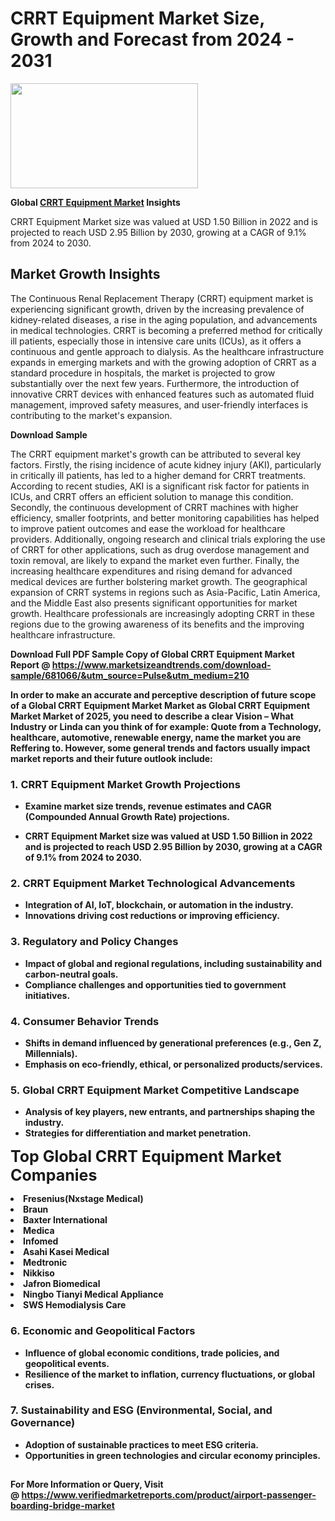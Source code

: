 <H1>CRRT Equipment Market Size, Growth and Forecast from 2024 - 2031</H1><img class="aligncenter size-medium wp-image-584254" src="https://thirdeyenews.in/wp-content/uploads/2024/09/Global-Market-Research-300x168.jpeg" alt="" width="300" height="168" /><p><strong>Global&nbsp;<a href="https://www.marketsizeandtrends.com/download-sample/681066/&amp;utm_source=Pulse&amp;utm_medium=210">CRRT Equipment Market</a> Insights</strong></p><p>CRRT Equipment Market size was valued at USD 1.50 Billion in 2022 and is projected to reach USD 2.95 Billion by 2030, growing at a CAGR of 9.1% from 2024 to 2030.</p><p><h2>Market Growth Insights</h2> <p>The Continuous Renal Replacement Therapy (CRRT) equipment market is experiencing significant growth, driven by the increasing prevalence of kidney-related diseases, a rise in the aging population, and advancements in medical technologies. CRRT is becoming a preferred method for critically ill patients, especially those in intensive care units (ICUs), as it offers a continuous and gentle approach to dialysis. As the healthcare infrastructure expands in emerging markets and with the growing adoption of CRRT as a standard procedure in hospitals, the market is projected to grow substantially over the next few years. Furthermore, the introduction of innovative CRRT devices with enhanced features such as automated fluid management, improved safety measures, and user-friendly interfaces is contributing to the market's expansion.</p> <p><strong>Download Sample</strong></p> <p>The CRRT equipment market's growth can be attributed to several key factors. Firstly, the rising incidence of acute kidney injury (AKI), particularly in critically ill patients, has led to a higher demand for CRRT treatments. According to recent studies, AKI is a significant risk factor for patients in ICUs, and CRRT offers an efficient solution to manage this condition. Secondly, the continuous development of CRRT machines with higher efficiency, smaller footprints, and better monitoring capabilities has helped to improve patient outcomes and ease the workload for healthcare providers. Additionally, ongoing research and clinical trials exploring the use of CRRT for other applications, such as drug overdose management and toxin removal, are likely to expand the market even further. Finally, the increasing healthcare expenditures and rising demand for advanced medical devices are further bolstering market growth. The geographical expansion of CRRT systems in regions such as Asia-Pacific, Latin America, and the Middle East also presents significant opportunities for market growth. Healthcare professionals are increasingly adopting CRRT in these regions due to the growing awareness of its benefits and the improving healthcare infrastructure. <p><strong></p><p><span class=""><strong>Download Full PDF Sample Copy of Global CRRT Equipment Market Report</strong> @ <a href="https://www.marketsizeandtrends.com/download-sample/681066/&amp;utm_source=Pulse&amp;utm_medium=210" target="_blank">https://www.marketsizeandtrends.com/download-sample/681066/&amp;utm_source=Pulse&amp;utm_medium=210</a></span></p><p>In order to make an accurate and perceptive description of future scope of a Global&nbsp;CRRT Equipment Market Market as Global&nbsp;CRRT Equipment Market Market of 2025, you need to describe a clear Vision &ndash; What Industry or Linda can you think of for example: Quote from a Technology, healthcare, automotive, renewable energy, name the market you are Reffering to. However, some general trends and factors usually impact market reports and their future outlook include:</p><h3>1.&nbsp;<strong>CRRT Equipment Market Growth Projections</strong></h3><ul><li>Examine market size trends, revenue estimates and CAGR (Compounded Annual Growth Rate) projections.</li><li><p>CRRT Equipment Market size was valued at USD 1.50 Billion in 2022 and is projected to reach USD 2.95 Billion by 2030, growing at a CAGR of 9.1% from 2024 to 2030.</p></li></ul><h3>2.&nbsp;<strong>CRRT Equipment Market Technological Advancements</strong></h3><ul><li>Integration of AI, IoT, blockchain, or automation in the industry.</li><li>Innovations driving cost reductions or improving efficiency.</li></ul><h3>3.&nbsp;<strong>Regulatory and Policy Changes</strong></h3><ul><li>Impact of global and regional regulations, including sustainability and carbon-neutral goals.</li><li>Compliance challenges and opportunities tied to government initiatives.</li></ul><h3>4.&nbsp;<strong>Consumer Behavior Trends</strong></h3><ul><li>Shifts in demand influenced by generational preferences (e.g., Gen Z, Millennials).</li><li>Emphasis on eco-friendly, ethical, or personalized products/services.</li></ul><h3>5.&nbsp;<strong>Global CRRT Equipment Market Competitive Landscape</strong></h3><ul><li>Analysis of key players, new entrants, and partnerships shaping the industry.</li><li>Strategies for differentiation and market penetration.</li></ul><p data-pm-slice="1 1 []"><span style="color: inherit; font-family: inherit; font-size: 25px;">Top Global CRRT Equipment Market Companies</span></p><div class="" data-test-id=""><p><li>Fresenius(Nxstage Medical)</li><li> Braun</li><li> Baxter International</li><li> Medica</li><li> Infomed</li><li> Asahi Kasei Medical</li><li> Medtronic</li><li> Nikkiso</li><li> Jafron Biomedical</li><li> Ningbo Tianyi Medical Appliance</li><li> SWS Hemodialysis Care</li></p></div><h3>6.&nbsp;<strong>Economic and Geopolitical Factors</strong></h3><ul><li>Influence of global economic conditions, trade policies, and geopolitical events.</li><li>Resilience of the market to inflation, currency fluctuations, or global crises.</li></ul><h3>7.&nbsp;<strong>Sustainability and ESG (Environmental, Social, and Governance)</strong></h3><ul><li>Adoption of sustainable practices to meet ESG criteria.</li><li>Opportunities in green technologies and circular economy principles.</li></ul><h2><strong style="font-size: 14px;">For More Information or Query, Visit @&nbsp;</strong><a style="background-color: #ffffff; font-size: 14px;" href="https://www.marketsizeandtrends.com/report/crrt-equipment-market/" target="_blank">https://www.verifiedmarketreports.com/product/airport-passenger-boarding-bridge-market</a></h2>
